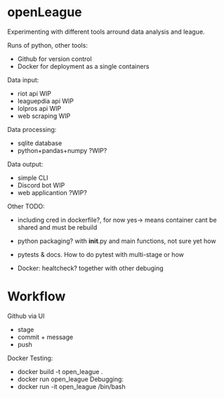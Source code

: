 # openLeague
Experimenting with different tools arround data analysis and league.

Runs of python, other tools:
- Github for version control
- Docker for deployment as a single containers

Data input:
- riot api WIP
- leaguepdia api WIP
- lolpros api WIP
- web scraping WIP

Data processing:
- sqlite database
- python+pandas+numpy ?WIP?

Data output:
- simple CLI
- Discord bot WIP
- web applicantion ?WIP?

Other TODO:
- including cred in dockerfile?, for now yes-> means container cant be shared and must be rebuild
- python packaging? with __init__.py and main functions, not sure yet how
- pytests & docs. How to do pytest with multi-stage or how

- Docker: healtcheck? together with other debuging

# Workflow
Github via UI
- stage
- commit + message
- push

Docker Testing:
- docker build -t open_league .
- docker run open_league
Debugging:
- docker run -it open_league /bin/bash